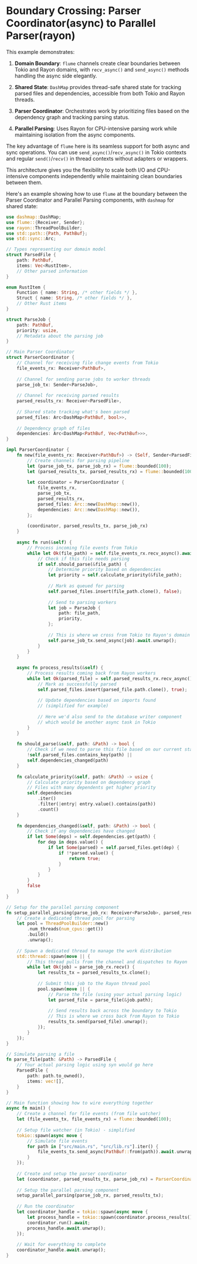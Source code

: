 # Boundary Crossing: Parser Coordinator(async) to Parallel Parser(rayon)

This example demonstrates:

1. **Domain Boundary**: `flume` channels create clear boundaries between Tokio and Rayon domains, with `recv_async()` and `send_async()` methods handling the async side elegantly.

2. **Shared State**: `DashMap` provides thread-safe shared state for tracking parsed files and dependencies, accessible from both Tokio and Rayon threads.

3. **Parser Coordinator**: Orchestrates work by prioritizing files based on the dependency graph and tracking parsing status.

4. **Parallel Parsing**: Uses Rayon for CPU-intensive parsing work while maintaining isolation from the async components.

The key advantage of `flume` here is its seamless support for both async and sync operations. You can use `send_async()`/`recv_async()` in Tokio contexts and regular `send()`/`recv()` in thread contexts without adapters or wrappers.

This architecture gives you the flexibility to scale both I/O and CPU-intensive components independently while maintaining clean boundaries between them.

Here's an example showing how to use `flume` at the boundary between the Parser Coordinator and Parallel Parsing components, with `dashmap` for shared state:

```rust
use dashmap::DashMap;
use flume::{Receiver, Sender};
use rayon::ThreadPoolBuilder;
use std::path::{Path, PathBuf};
use std::sync::Arc;

// Types representing our domain model
struct ParsedFile {
    path: PathBuf,
    items: Vec<RustItem>,
    // Other parsed information
}

enum RustItem {
    Function { name: String, /* other fields */ },
    Struct { name: String, /* other fields */ },
    // Other Rust items
}

struct ParseJob {
    path: PathBuf,
    priority: usize,
    // Metadata about the parsing job
}

// Main Parser Coordinator
struct ParserCoordinator {
    // Channel for receiving file change events from Tokio
    file_events_rx: Receiver<PathBuf>,
    
    // Channel for sending parse jobs to worker threads
    parse_job_tx: Sender<ParseJob>,
    
    // Channel for receiving parsed results
    parsed_results_rx: Receiver<ParsedFile>,
    
    // Shared state tracking what's been parsed
    parsed_files: Arc<DashMap<PathBuf, bool>>,
    
    // Dependency graph of files
    dependencies: Arc<DashMap<PathBuf, Vec<PathBuf>>>,
}

impl ParserCoordinator {
    fn new(file_events_rx: Receiver<PathBuf>) -> (Self, Sender<ParsedFile>, Receiver<ParseJob>) {
        // Create channels for parsing pipeline
        let (parse_job_tx, parse_job_rx) = flume::bounded(100);
        let (parsed_results_tx, parsed_results_rx) = flume::bounded(100);
        
        let coordinator = ParserCoordinator {
            file_events_rx,
            parse_job_tx,
            parsed_results_rx,
            parsed_files: Arc::new(DashMap::new()),
            dependencies: Arc::new(DashMap::new()),
        };
        
        (coordinator, parsed_results_tx, parse_job_rx)
    }
    
    async fn run(&self) {
        // Process incoming file events from Tokio
        while let Ok(file_path) = self.file_events_rx.recv_async().await {
            // Check if this file needs parsing
            if self.should_parse(&file_path) {
                // Determine priority based on dependencies
                let priority = self.calculate_priority(&file_path);
                
                // Mark as queued for parsing
                self.parsed_files.insert(file_path.clone(), false);
                
                // Send to parsing workers
                let job = ParseJob {
                    path: file_path,
                    priority,
                };
                
                // This is where we cross from Tokio to Rayon's domain
                self.parse_job_tx.send_async(job).await.unwrap();
            }
        }
    }
    
    async fn process_results(&self) {
        // Process results coming back from Rayon workers
        while let Ok(parsed_file) = self.parsed_results_rx.recv_async().await {
            // Mark as successfully parsed
            self.parsed_files.insert(parsed_file.path.clone(), true);
            
            // Update dependencies based on imports found
            // (simplified for example)
            
            // Here we'd also send to the database writer component
            // which would be another async task in Tokio
        }
    }
    
    fn should_parse(&self, path: &Path) -> bool {
        // Check if we need to parse this file based on our current state
        !self.parsed_files.contains_key(path) || 
        self.dependencies_changed(path)
    }
    
    fn calculate_priority(&self, path: &Path) -> usize {
        // Calculate priority based on dependency graph
        // Files with many dependents get higher priority
        self.dependencies
            .iter()
            .filter(|entry| entry.value().contains(path))
            .count()
    }
    
    fn dependencies_changed(&self, path: &Path) -> bool {
        // Check if any dependencies have changed
        if let Some(deps) = self.dependencies.get(path) {
            for dep in deps.value() {
                if let Some(parsed) = self.parsed_files.get(dep) {
                    if !*parsed.value() {
                        return true;
                    }
                }
            }
        }
        false
    }
}

// Setup for the parallel parsing component
fn setup_parallel_parsing(parse_job_rx: Receiver<ParseJob>, parsed_results_tx: Sender<ParsedFile>) {
    // Create a dedicated thread pool for parsing
    let pool = ThreadPoolBuilder::new()
        .num_threads(num_cpus::get())
        .build()
        .unwrap();
    
    // Spawn a dedicated thread to manage the work distribution
    std::thread::spawn(move || {
        // This thread pulls from the channel and dispatches to Rayon
        while let Ok(job) = parse_job_rx.recv() {
            let results_tx = parsed_results_tx.clone();
            
            // Submit this job to the Rayon thread pool
            pool.spawn(move || {
                // Parse the file (using your actual parsing logic)
                let parsed_file = parse_file(&job.path);
                
                // Send results back across the boundary to Tokio
                // This is where we cross back from Rayon to Tokio
                results_tx.send(parsed_file).unwrap();
            });
        }
    });
}

// Simulate parsing a file
fn parse_file(path: &Path) -> ParsedFile {
    // Your actual parsing logic using syn would go here
    ParsedFile {
        path: path.to_owned(),
        items: vec![],
    }
}

// Main function showing how to wire everything together
async fn main() {
    // Create a channel for file events (from file watcher)
    let (file_events_tx, file_events_rx) = flume::bounded(100);
    
    // Setup file watcher (in Tokio) - simplified
    tokio::spawn(async move {
        // Simulate file events
        for path in ["src/main.rs", "src/lib.rs"].iter() {
            file_events_tx.send_async(PathBuf::from(path)).await.unwrap();
        }
    });
    
    // Create and setup the parser coordinator
    let (coordinator, parsed_results_tx, parse_job_rx) = ParserCoordinator::new(file_events_rx);
    
    // Setup the parallel parsing component
    setup_parallel_parsing(parse_job_rx, parsed_results_tx);
    
    // Run the coordinator
    let coordinator_handle = tokio::spawn(async move {
        let process_handle = tokio::spawn(coordinator.process_results());
        coordinator.run().await;
        process_handle.await.unwrap();
    });
    
    // Wait for everything to complete
    coordinator_handle.await.unwrap();
}
```

